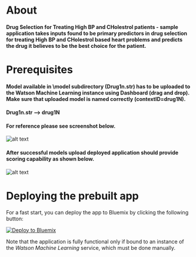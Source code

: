 # About
#### Drug Selection for Treating High BP and CHolestrol patients - sample application takes inputs found to be primary predictors in drug selection for treating High BP and CHolestrol based heart problems and predicts the drug it believes to be the best choice for the patient.

# Prerequisites
#### Model available in \model subdirectory (Drug1n.str) has to be uploaded to the Watson Machine Learning instance using Dashboard (drag and drop). Make sure that uploaded model is named correctly (contextID=drug1N).
#### Drug1n.str --> drug1N

#### For reference please see screenshot below.

![alt text](https://github.com/irhms/Heartrate-/tree/master/public/img/drug_dashboard.jpg "Dashboard")

#### After successful models upload deployed application should provide scoring capability as shown below.

![alt text](https://github.com/irhms/Heartrate-/tree/master/public/img/heart_app.jpg  "Application")


# Deploying the prebuilt app
For a fast start, you can deploy the app to Bluemix by clicking the following button:

[![Deploy to Bluemix](https://bluemix.net/deploy/button.png)](https://bluemix.net/deploy?repository=https://github.com/irhms/Heartrate-&appName=heartrate&branch=master)

Note that the application is fully functional only if bound to an instance of the *Watson Machine Learning* service, which must be done manually.
